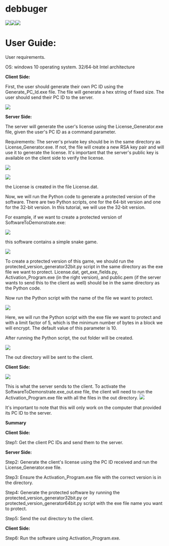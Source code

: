 # debbuger


![](Aspose.Words.f3a901f7-90fb-4b79-adad-4d45856fd7e6.001.png)![](Aspose.Words.f3a901f7-90fb-4b79-adad-4d45856fd7e6.002.png)![](Aspose.Words.f3a901f7-90fb-4b79-adad-4d45856fd7e6.003.png)

# <a name="_toc173014000"></a>User Guide:

User requirements.

OS: windows 10 operating system. 32/64-bit Intel architecture 

**Client Side:**

First, the user should generate their own PC ID using the Generate\_PC\_Id.exe file. The file will generate a hex string of fixed size. The user should send their PC ID to the server.

![](Aspose.Words.f3a901f7-90fb-4b79-adad-4d45856fd7e6.004.jpeg)


**Server Side:**

The server will generate the user's license using the License\_Generator.exe file, given the user's PC ID as a command parameter.

Requirements: The server's private key should be in the same directory as License\_Generator.exe. If not, the file will create a new RSA key pair and will use it to generate the license. It's important that the server's public key is available on the client side to verify the license.	

![](Aspose.Words.f3a901f7-90fb-4b79-adad-4d45856fd7e6.005.jpeg)

![](Aspose.Words.f3a901f7-90fb-4b79-adad-4d45856fd7e6.006.png)


the License is created in the file License.dat.

Now, we will run the Python code to generate a protected version of the software. There are two Python scripts, one for the 64-bit version and one for the 32-bit version. In this tutorial, we will use the 32-bit version. 

For example, if we want to create a protected version of SoftwareToDemonstrate.exe:

![](Aspose.Words.f3a901f7-90fb-4b79-adad-4d45856fd7e6.007.png)

this software contains a simple snake game. 

![](Aspose.Words.f3a901f7-90fb-4b79-adad-4d45856fd7e6.008.png)

To create a protected version of this game, we should run the protected\_version\_generator32bit.py script in the same directory as the exe file we want to protect. License.dat, get\_exe\_fields.py, Activation\_Program.exe (in the right version), and public.pem (if the server wants to send this to the client as well) should be in the same directory as the Python code. 

Now run the Python script with the name of the file we want to protect. 

![](Aspose.Words.f3a901f7-90fb-4b79-adad-4d45856fd7e6.009.png)

Here, we will run the Python script with the exe file we want to protect and with a limit factor of 5, which is the minimum number of bytes in a block we will encrypt. The default value of this parameter is 10.

After running the Python script, the out folder will be created. 

![](Aspose.Words.f3a901f7-90fb-4b79-adad-4d45856fd7e6.010.png)

The out directory will be sent to the client. 

**Client Side:**

![](Aspose.Words.f3a901f7-90fb-4b79-adad-4d45856fd7e6.011.png)

This is what the server sends to the client. To activate the SoftwareToDemonstrate.exe\_out.exe file, the client will need to run the Activation\_Program.exe file with all the files in the out directory. ![](Aspose.Words.f3a901f7-90fb-4b79-adad-4d45856fd7e6.012.png)

It's important to note that this will only work on the computer that provided its PC ID to the server. 


**Summary**

**Client Side:**

Step1: Get the client PC IDs and send them to the server.

**Server Side:**

Step2: Generate the client's license using the PC ID received and run the License\_Generator.exe file.

Step3: Ensure the Activation\_Program.exe file with the correct version is in the directory.

Step4: Generate the protected software by running the protected\_version\_generator32bit.py or protected\_version\_generator64bit.py script with the exe file name you want to protect.

Step5: Send the out directory to the client.

**Client Side:**

Step6: Run the software using Activation\_Program.exe.



